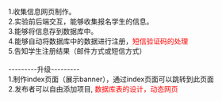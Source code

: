 1.收集信息网页制作。<br/>
2.实验前后端交互，能够收集报名学生的信息。<br/>
3.能够将信息存到数据库中。<br/>
4.能够自动将数据库中的数据进行注册，<font color=#f00 font-weight=bold>短信验证码的处理</font><br/>
5.告知学生注册结果（邮件方式或短信方式）<br/>
<br/>
---------升级---------<br/>
1.制作index页面（展示banner），通过index页面可以跳转到此页面<br/>
2.发布者可以自由添加项目, <font color=#f00 font-weight=bold>数据库表的设计，动态网页<font> 
